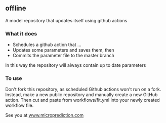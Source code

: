## offline
A model repository that updates itself using github actions

### What it does 

 - Schedules a github action that ...
 - Updates some parameters and saves them, then 
 - Commits the parameter file to the master branch

In this way the repository will always contain up to date parameters

### To use 

Don't fork this repository, as scheduled Github actions won't run on a fork. Instead, 
make a new public repository and manually create a new GitHub action. Then cut and paste from workflows/fit.yml into your newly created workflow file.
 
 
See you at www.microprediction.com 

